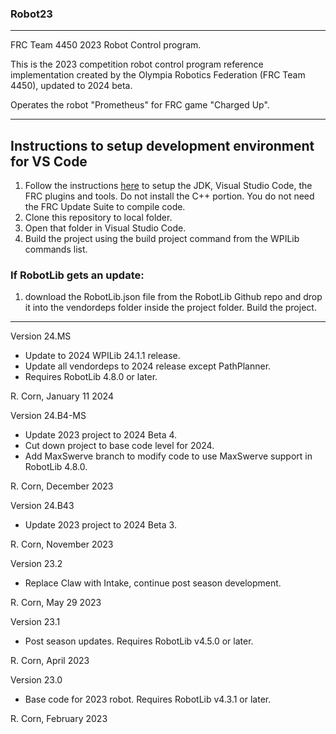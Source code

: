 ### Robot23
----------------------------------------------------------------------------
FRC Team 4450 2023 Robot Control program.

This is the 2023 competition robot control program reference implementation created by the Olympia Robotics Federation (FRC Team 4450), updated to 2024 beta. 

Operates the robot "Prometheus" for FRC game "Charged Up".

----------------------------------------------------------------------------
## Instructions to setup development environment for VS Code
1) Follow the instructions [here](https://docs.wpilib.org/en/stable/docs/zero-to-robot/step-2/index.html) to setup the JDK, Visual Studio Code, the FRC plugins and tools. Do not install the C++ portion. You do not need the FRC Update Suite to compile code.
2) Clone this repository to local folder.
3) Open that folder in Visual Studio Code.
4) Build the project using the build project command from the WPILib commands list.

### If RobotLib gets an update:
1) download the RobotLib.json file from the RobotLib Github repo and drop it into the vendordeps folder inside the project folder. Build the project.
****************************************************************************************************************
Version 24.MS

*   Update to 2024 WPILib 24.1.1 release.
*   Update all vendordeps to 2024 release except PathPlanner.
*   Requires RobotLib 4.8.0 or later.

R. Corn, January 11 2024

Version 24.B4-MS

*   Update 2023 project to 2024 Beta 4.
*   Cut down project to base code level for 2024.
*   Add MaxSwerve branch to modify code to use MaxSwerve support in RobotLib 4.8.0.

R. Corn, December 2023

Version 24.B43

*   Update 2023 project to 2024 Beta 3.

R. Corn, November 2023

Version 23.2

*   Replace Claw with Intake, continue post season development.

R. Corn, May 29 2023

Version 23.1

*   Post season updates. Requires RobotLib v4.5.0 or later.

R. Corn, April 2023

Version 23.0

*   Base code for 2023 robot. Requires RobotLib v4.3.1 or later.

R. Corn, February 2023
